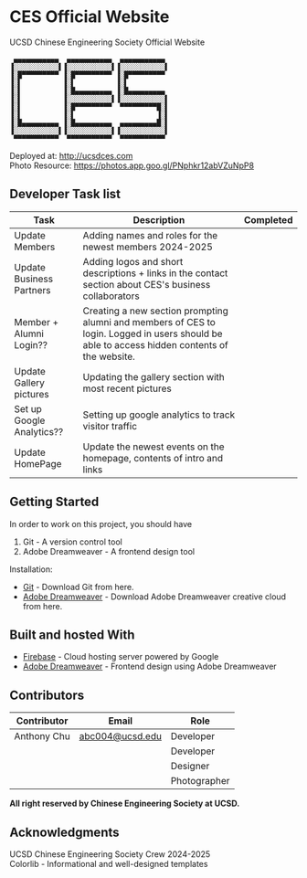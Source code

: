 # CES Official Website
UCSD Chinese Engineering Society Official Website

```
 ▄▄▄▄▄▄▄▄▄▄▄  ▄▄▄▄▄▄▄▄▄▄▄  ▄▄▄▄▄▄▄▄▄▄▄ 
▐░░░░░░░░░░░▌▐░░░░░░░░░░░▌▐░░░░░░░░░░░▌
▐░█▀▀▀▀▀▀▀▀▀ ▐░█▀▀▀▀▀▀▀▀▀ ▐░█▀▀▀▀▀▀▀▀▀ 
▐░▌          ▐░▌          ▐░▌          
▐░▌          ▐░█▄▄▄▄▄▄▄▄▄ ▐░█▄▄▄▄▄▄▄▄▄ 
▐░▌          ▐░░░░░░░░░░░▌▐░░░░░░░░░░░▌
▐░▌          ▐░█▀▀▀▀▀▀▀▀▀  ▀▀▀▀▀▀▀▀▀█░▌
▐░▌          ▐░▌                    ▐░▌
▐░█▄▄▄▄▄▄▄▄▄ ▐░█▄▄▄▄▄▄▄▄▄  ▄▄▄▄▄▄▄▄▄█░▌
▐░░░░░░░░░░░▌▐░░░░░░░░░░░▌▐░░░░░░░░░░░▌
 ▀▀▀▀▀▀▀▀▀▀▀  ▀▀▀▀▀▀▀▀▀▀▀  ▀▀▀▀▀▀▀▀▀▀▀                                             
```

Deployed at: http://ucsdces.com
<br>
Photo Resource: https://photos.app.goo.gl/PNphkr12abVZuNpP8
<br>

## Developer Task list

| Task                     | Description                                                  | Completed                         |
| ------------------------ | ------------------------------------------------------------ | --------------------------------- |
| Update Members           | Adding names and roles for the newest members 2024-2025      |  |
| Update Business Partners | Adding logos and short descriptions + links in the contact section about CES's business collaborators |  |
| Member + Alumni Login??    | Creating a new section prompting alumni and members of CES to login. Logged in users should be able to access hidden contents of the website. |  |
| Update Gallery pictures  | Updating the gallery section with most recent pictures       |  |
| Set up Google Analytics??  | Setting up google analytics to track visitor traffic         |  |
| Update HomePage| Update the newest events on the homepage, contents of intro and links| |

## Getting Started

In order to work on this project, you should have <br>

1. Git - A version control tool
2. Adobe Dreamweaver - A frontend design tool


Installation:
* [Git](https://git-scm.com/downloads) - Download Git from here.
* [Adobe Dreamweaver](https://www.adobe.com/creativecloud/catalog/desktop.html?gclid=EAIaIQobChMIgraun_ym4gIVDfDACh11vQJIEAAYASABEgIi6_D_BwE&sdid=JRSIX&mv=search&ef_id=EAIaIQobChMIgraun_ym4gIVDfDACh11vQJIEAAYASABEgIi6_D_BwE:G:s&s_kwcid=AL!3085!3!341341780238!e!!g!!adobe%20dreamweaver) - Download Adobe Dreamweaver creative cloud from here.

## Built and hosted With

* [Firebase](https://firebase.google.com/) - Cloud hosting server powered by Google
* [Adobe Dreamweaver](https://www.adobe.com/products/dreamweaver.html?sdid=KKQTJ&mv=search&ef_id=EAIaIQobChMIqvD6zfqm4gIVDtvACh04UQ-9EAAYASAAEgIbWvD_BwE:G:s&s_kwcid=AL!3085!3!341341780235!e!!g!!adobe%20dreamweaver&gclid=EAIaIQobChMIqvD6zfqm4gIVDtvACh04UQ-9EAAYASAAEgIbWvD_BwE) - Frontend design using Adobe Dreamweaver

## Contributors

| Contributor   | Email         | Role         |
| ------------- | ------------- |------------- |
| Anthony Chu     | abc004@ucsd.edu | Developer |
|  |     | Developer                          |
|  |     | Designer                           |
|  |     | Photographer                       |

**All right reserved by Chinese Engineering Society at UCSD.**

## Acknowledgments

UCSD Chinese Engineering Society Crew 2024-2025
<br>
Colorlib - Informational and well-designed templates
